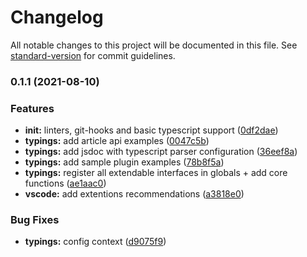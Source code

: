 # Changelog

All notable changes to this project will be documented in this file. See [standard-version](https://github.com/conventional-changelog/standard-version) for commit guidelines.

### 0.1.1 (2021-08-10)


### Features

* **init:** linters, git-hooks and basic typescript support ([0df2dae](https://github.com/digisquad-io/strapi-supercharged-template/commit/0df2dae22cf24aebf3c4e5d1c46230e9ea6b035d))
* **typings:** add article api examples ([0047c5b](https://github.com/digisquad-io/strapi-supercharged-template/commit/0047c5b4e72c47e312fa8b6f1c5c8f762a0b9b64))
* **typings:** add jsdoc with typescript parser configuration ([36eef8a](https://github.com/digisquad-io/strapi-supercharged-template/commit/36eef8a9e1a99b6f6076bfe056ba244befdf1088))
* **typings:** add sample plugin examples ([78b8f5a](https://github.com/digisquad-io/strapi-supercharged-template/commit/78b8f5a3d2f28641aa81ccf2bc522c7ce8372375))
* **typings:** register all extendable interfaces in globals + add core functions ([ae1aac0](https://github.com/digisquad-io/strapi-supercharged-template/commit/ae1aac0f7144e4d9765e08ade1afef5938c2d3d9))
* **vscode:** add extentions recommendations ([a3818e0](https://github.com/digisquad-io/strapi-supercharged-template/commit/a3818e0bf843fec90a4bdc4d2c5df574a432dcc4))


### Bug Fixes

* **typings:** config context ([d9075f9](https://github.com/digisquad-io/strapi-supercharged-template/commit/d9075f9899b513de6097f6a72d4c90a55ec9a893))
